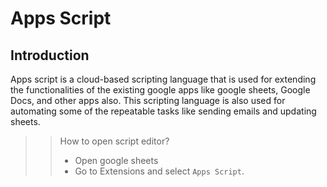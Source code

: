 # Apps Script

## Introduction
Apps script is a cloud-based scripting language that is used for extending the functionalities of the existing google apps like google sheets, Google Docs, and other apps also. This scripting language is also used for automating some of the repeatable tasks like sending emails and updating sheets.

>> How to open script editor?
>>  * Open google sheets
>>  * Go to Extensions and select `Apps Script`.

